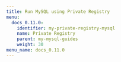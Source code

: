 ```yaml
---
title: Run MySQL using Private Registry
menu:
  docs_0.11.0:
    identifier: my-private-registry-mysql
    name: Private Registry
    parent: my-mysql-guides
    weight: 30
menu_name: docs_0.11.0
---
```

